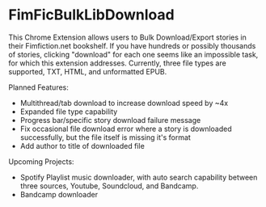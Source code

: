 # FimFicBulkLibDownload
This Chrome Extension allows users to Bulk Download/Export stories in their Fimfiction.net bookshelf. If you have hundreds or possibly thousands of stories, clicking "download" for each one seems like an impossible task, for which this extension addresses.
Currently, three file types are supported, TXT, HTML, and unformatted EPUB. 

Planned Features:
- Multithread/tab download to increase download speed by ~4x
- Expanded file type capability
- Progress bar/specific story download failure message
- Fix occasional file download error where a story is downloaded successfully, but the file itself is missing it's format
- Add author to title of downloaded file

Upcoming Projects:
- Spotify Playlist music downloader, with auto search capability between three sources, Youtube, Soundcloud, and Bandcamp.
- Bandcamp downloader
